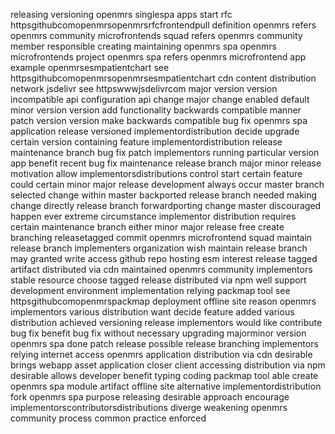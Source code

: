 releasing versioning openmrs singlespa apps start rfc httpsgithubcomopenmrsopenmrsrfcfrontendpull definition openmrs refers openmrs community microfrontends squad refers openmrs community member responsible creating maintaining openmrs spa openmrs microfrontends project openmrs spa refers openmrs microfrontend app example openmrsesmpatientchart see httpsgithubcomopenmrsopenmrsesmpatientchart cdn content distribution network jsdelivr see httpswwwjsdelivrcom major version version incompatible api configuration api change major change enabled default minor version version add functionality backwards compatible manner patch version version make backwards compatible bug fix openmrs spa application release versioned implementordistribution decide upgrade certain version containing feature implementordistribution release maintenance branch bug fix patch implementors running particular version app benefit recent bug fix maintenance release branch major minor release motivation allow implementorsdistributions control start certain feature could certain minor major release development always occur master branch selected change within master backported release branch needed making change directly release branch forwardporting change master discouraged happen ever extreme circumstance implementor distribution requires certain maintenance branch either minor major release free create branching releasetagged commit openmrs microfrontend squad maintain release branch implementers organization wish maintain release branch may granted write access github repo hosting esm interest release tagged artifact distributed via cdn maintained openmrs community implementors stable resource choose tagged release distributed via npm well support development environment implementation relying packmap tool see httpsgithubcomopenmrspackmap deployment offline site reason openmrs implementors various distribution want decide feature added various distribution achieved versioning release implementors would like contribute bug fix benefit bug fix without necessary upgrading majorminor version openmrs spa done patch release possible release branching implementors relying internet access openmrs application distribution via cdn desirable brings webapp asset application closer client accessing distribution via npm desirable allows developer benefit typing coding packmap tool able create openmrs spa module artifact offline site alternative implementordistribution fork openmrs spa purpose releasing desirable approach encourage implementorscontributorsdistributions diverge weakening openmrs community process common practice enforced